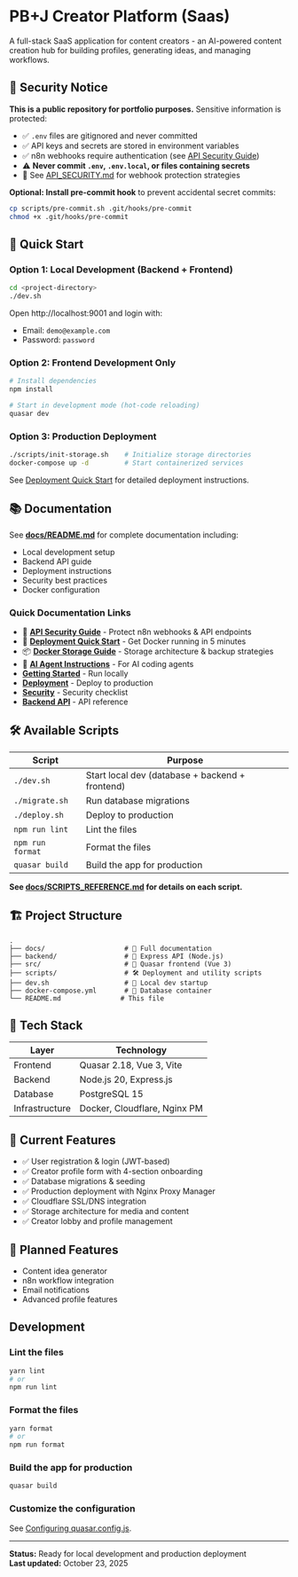 # PB+J Creator Platform (Saas)

A full-stack SaaS application for content creators - an AI-powered content creation hub for building profiles, generating ideas, and managing workflows.

## 🔐 Security Notice

**This is a public repository for portfolio purposes.** Sensitive information is protected:

- ✅ `.env` files are gitignored and never committed
- ✅ API keys and secrets are stored in environment variables
- ✅ n8n webhooks require authentication (see [API Security Guide](./docs/API_SECURITY.md))
- ⚠️ **Never commit `.env`, `.env.local`, or files containing secrets**
- 📖 See [API_SECURITY.md](./docs/API_SECURITY.md) for webhook protection strategies

**Optional: Install pre-commit hook** to prevent accidental secret commits:
```bash
cp scripts/pre-commit.sh .git/hooks/pre-commit
chmod +x .git/hooks/pre-commit
```

## 🚀 Quick Start

### Option 1: Local Development (Backend + Frontend)
```bash
cd <project-directory>
./dev.sh
```

Open http://localhost:9001 and login with:
- Email: `demo@example.com`
- Password: `password`

### Option 2: Frontend Development Only
```bash
# Install dependencies
npm install

# Start in development mode (hot-code reloading)
quasar dev
```

### Option 3: Production Deployment
```bash
./scripts/init-storage.sh    # Initialize storage directories
docker-compose up -d         # Start containerized services
```

See [Deployment Quick Start](./docs/DEPLOYMENT_QUICK_START.md) for detailed deployment instructions.

## 📚 Documentation

See **[docs/README.md](./docs/README.md)** for complete documentation including:
- Local development setup
- Backend API guide
- Deployment instructions
- Security best practices
- Docker configuration

### Quick Documentation Links

- 🔐 **[API Security Guide](./docs/API_SECURITY.md)** - Protect n8n webhooks & API endpoints
- 🚀 **[Deployment Quick Start](./docs/DEPLOYMENT_QUICK_START.md)** - Get Docker running in 5 minutes
- 📦 **[Docker Storage Guide](./docs/DOCKER_STORAGE.md)** - Storage architecture & backup strategies
- 🤖 **[AI Agent Instructions](./.github/copilot-instructions.md)** - For AI coding agents
- **[Getting Started](./docs/LOCAL_DEV.md)** - Run locally
- **[Deployment](./docs/PRODUCTION_DEPLOYMENT.md)** - Deploy to production
- **[Security](./docs/SECURITY_BEST_PRACTICES.md)** - Security checklist
- **[Backend API](./docs/BACKEND_IMPLEMENTATION.md)** - API reference

## 🛠️ Available Scripts

| Script | Purpose |
|--------|---------|
| `./dev.sh` | Start local dev (database + backend + frontend) |
| `./migrate.sh` | Run database migrations |
| `./deploy.sh` | Deploy to production |
| `npm run lint` | Lint the files |
| `npm run format` | Format the files |
| `quasar build` | Build the app for production |

**See [docs/SCRIPTS_REFERENCE.md](./docs/SCRIPTS_REFERENCE.md) for details on each script.**

## 🏗️ Project Structure

```
.
├── docs/                    # 📄 Full documentation
├── backend/                 # 🔧 Express API (Node.js)
├── src/                     # 🎨 Quasar frontend (Vue 3)
├── scripts/                 # 🛠️ Deployment and utility scripts
├── dev.sh                   # 🚀 Local dev startup
├── docker-compose.yml       # 🐳 Database container
└── README.md               # This file
```

## 🔧 Tech Stack

| Layer | Technology |
|-------|------------|
| Frontend | Quasar 2.18, Vue 3, Vite |
| Backend | Node.js 20, Express.js |
| Database | PostgreSQL 15 |
| Infrastructure | Docker, Cloudflare, Nginx PM |

## 🎯 Current Features

- ✅ User registration & login (JWT-based)
- ✅ Creator profile form with 4-section onboarding
- ✅ Database migrations & seeding
- ✅ Production deployment with Nginx Proxy Manager
- ✅ Cloudflare SSL/DNS integration
- ✅ Storage architecture for media and content
- ✅ Creator lobby and profile management

## 🔮 Planned Features

- Content idea generator
- n8n workflow integration
- Email notifications
- Advanced profile features

## Development

### Lint the files

```bash
yarn lint
# or
npm run lint
```

### Format the files

```bash
yarn format
# or
npm run format
```

### Build the app for production

```bash
quasar build
```

### Customize the configuration

See [Configuring quasar.config.js](https://v2.quasar.dev/quasar-cli-vite/quasar-config-js).

---

**Status:** Ready for local development and production deployment  
**Last updated:** October 23, 2025
